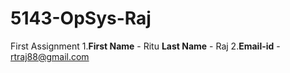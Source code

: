 # 5143-OpSys-Raj
 First Assignment
1.**First Name** - Ritu  **Last Name** - Raj
2.**Email-id** - rtraj88@gmail.com
